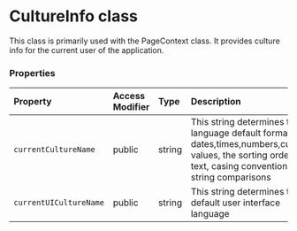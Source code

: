 # CultureInfo class





This class is primarily used with the PageContext class. It provides culture info 
for the current user of the application.



### Properties

| Property	   | Access Modifier | Type	| Description|
|:-------------|:----|:-------|:-----------|
|`currentCultureName`     | public | string | This string determines the language default format for dates,times,numbers,currency values,  the sorting order of text, casing conventions, and string comparisons |
|`currentUICultureName`     | public | string | This string determines the default user interface language |





